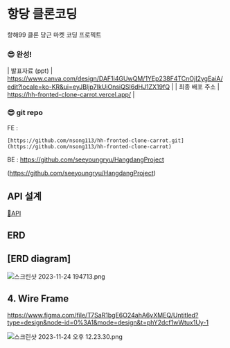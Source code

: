 # 항당 클론코딩

항해99 클론  당근 마켓 코딩 프로젝트 

### **😎 완성!**

| 발표자료 (ppt) | https://www.canva.com/design/DAF1i4GUwQM/1YEp238F4TCnOjI2ygEaiA/edit?locale=ko-KR&ui=eyJBIjp7IkUiOnsiQSI6dHJ1ZX19fQ |
| 최종 배포 주소 | https://hh-fronted-clone-carrot.vercel.app/ |

### **😎 git repo**

FE : 

`[https://github.com/nsong113/hh-fronted-clone-carrot.git](https://github.com/nsong113/hh-fronted-clone-carrot)`

BE : [](https://github.com/seeyoungryu/hangdang_back.git)
https://github.com/seeyoungryu/HangdangProject

(https://github.com/seeyoungryu/HangdangProject)


## API 설계

[💜API](https://www.notion.so/d41d0486b89f422d824d8c93d7a49b75?pvs=21)


## ERD

## **[ERD diagram]**

![스크린샷 2023-11-24 194713.png](https://prod-files-secure.s3.us-west-2.amazonaws.com/50da5eb6-cdc1-4c33-8dcc-a1ba1318a933/7a0191a7-f7e8-43de-9de8-c60d4d37d1f2/%EC%8A%A4%ED%81%AC%EB%A6%B0%EC%83%B7_2023-11-24_194713.png)

## 4. Wire Frame

https://www.figma.com/file/T7SaR1bgE6O24ahA6vXMEQ/Untitled?type=design&node-id=0%3A1&mode=design&t=phY2dcf1wWtux1Uy-1

![스크린샷 2023-11-24 오후 12.23.30.png](https://prod-files-secure.s3.us-west-2.amazonaws.com/50da5eb6-cdc1-4c33-8dcc-a1ba1318a933/09eb255e-745c-477d-ac2a-f1d81f3c6bec/%E1%84%89%E1%85%B3%E1%84%8F%E1%85%B3%E1%84%85%E1%85%B5%E1%86%AB%E1%84%89%E1%85%A3%E1%86%BA_2023-11-24_%E1%84%8B%E1%85%A9%E1%84%92%E1%85%AE_12.23.30.png)
